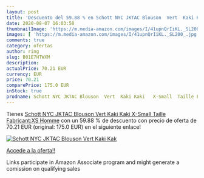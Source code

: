 ```yaml
---
layout: post
title: 'Descuento del 59.88 % en Schott NYC JKTAC Blouson  Vert  Kaki Kak'
date: 2020-08-07 16:03:58
thumbnailImage: 'https://m.media-amazon.com/images/I/41upnQrIiKL._SL200_.jpg'
images: [ 'https://m.media-amazon.com/images/I/41upnQrIiKL._SL200_.jpg' ]
comments: true
category: ofertas
author: ring
slug: B01E7HTWXM
description:
actualPrice: 70.21 EUR
currency: EUR
price: 70.21
comparePrice: 175.0 EUR
inStock: true
prodname: Schott NYC JKTAC Blouson  Vert  Kaki Kaki   X-Small  Taille Fabricant:XS  Homme
---
```


Tienes [Schott NYC JKTAC Blouson  Vert  Kaki Kaki   X-Small  Taille Fabricant:XS  Homme](https://www.amazon.fr/dp/B01E7HTWXM/?tag=tolees0d-21) con un 59.88 % de descuento con precio de oferta de 70.21 EUR (original: 175.0 EUR) en el siguiente enlace!

[![Schott NYC JKTAC Blouson  Vert  Kaki Kak](https://m.media-amazon.com/images/I/41upnQrIiKL._SL200_.jpg)](https://www.amazon.fr/dp/B01E7HTWXM/?tag=tolees0d-21)

[Accede a la oferta!!](https://www.amazon.fr/dp/B01E7HTWXM/?tag=tolees0d-21)

Links participate in Amazon Associate program and might generate a comission on qualifying sales


